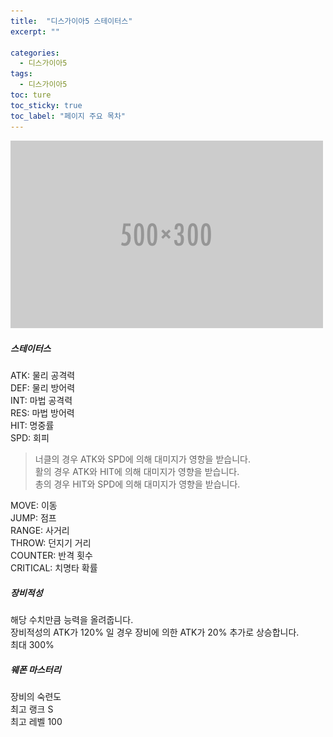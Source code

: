 ```yaml
---
title:  "디스가이아5 스테이터스"
excerpt: ""

categories:
  - 디스가이아5
tags:
  - 디스가이아5
toc: ture
toc_sticky: true
toc_label: "페이지 주요 목차"
---
```


![status](./assets/images/500x300.png)

##### 스테이터스  
ATK: 물리 공격력  
DEF: 물리 방어력  
INT: 마법 공격력  
RES: 마법 방어력  
HIT: 명중률  
SPD: 회피

> 너클의 경우 ATK와 SPD에 의해 대미지가 영향을 받습니다.  
> 활의 경우 ATK와 HIT에 의해 대미지가 영향을 받습니다.  
> 총의 경우 HIT와 SPD에 의해 대미지가 영향을 받습니다.  
> 

MOVE: 이동  
JUMP: 점프  
RANGE: 사거리  
THROW: 던지기 거리  
COUNTER: 반격 횟수  
CRITICAL: 치명타 확률  

##### 장비적성  
해당 수치만큼 능력을 올려줍니다.  
장비적성의 ATK가 120% 일 경우 장비에 의한 ATK가 20% 추가로 상승합니다.  
최대 300%

##### 웨폰 마스터리  
장비의 숙련도  
최고 랭크 S  
최고 레벨 100

